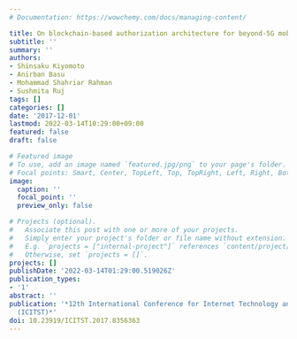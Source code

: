 ```yaml
---
# Documentation: https://wowchemy.com/docs/managing-content/

title: On blockchain-based authorization architecture for beyond-5G mobile services
subtitle: ''
summary: ''
authors:
- Shinsaku Kiyomoto
- Anirban Basu
- Mohammad Shahriar Rahman
- Sushmita Ruj
tags: []
categories: []
date: '2017-12-01'
lastmod: 2022-03-14T10:29:00+09:00
featured: false
draft: false

# Featured image
# To use, add an image named `featured.jpg/png` to your page's folder.
# Focal points: Smart, Center, TopLeft, Top, TopRight, Left, Right, BottomLeft, Bottom, BottomRight.
image:
  caption: ''
  focal_point: ''
  preview_only: false

# Projects (optional).
#   Associate this post with one or more of your projects.
#   Simply enter your project's folder or file name without extension.
#   E.g. `projects = ["internal-project"]` references `content/project/deep-learning/index.md`.
#   Otherwise, set `projects = []`.
projects: []
publishDate: '2022-03-14T01:29:00.519026Z'
publication_types:
- '1'
abstract: ''
publication: '*12th International Conference for Internet Technology and Secured Transactions
  (ICITST)*'
doi: 10.23919/ICITST.2017.8356363
---
```

